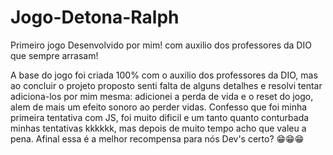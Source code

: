 # Jogo-Detona-Ralph
Primeiro jogo Desenvolvido por mim! com auxilio dos professores da DIO que sempre arrasam!


A base do jogo foi criada 100% com o auxilio dos professores da DIO, mas ao concluir o projeto proposto senti falta de alguns detalhes e resolvi tentar adiciona-los por mim mesma: 
adicionei a perda de vida e o reset do jogo, alem de mais um efeito sonoro ao perder vidas. Confesso que foi minha primeira tentativa com JS, foi muito dificil e um tanto quanto conturbada minhas tentativas kkkkkk, mas depois de muito tempo acho que valeu a pena. Afinal essa é a melhor recompensa para nós Dev's certo? 😁😁😁
